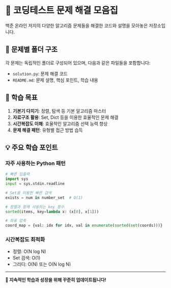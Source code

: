 # 🚀 코딩테스트 문제 해결 모음집

백준 온라인 저지의 다양한 알고리즘 문제들을 해결한 코드와 설명을 모아놓은 저장소입니다.

## 📁 문제별 폴더 구조

각 문제는 독립적인 폴더로 구성되어 있으며, 다음과 같은 파일들을 포함합니다:
- `solution.py`: 문제 해결 코드
- `README.md`: 문제 설명, 핵심 포인트, 학습 내용

## 🎯 학습 목표

1. **기본기 다지기**: 정렬, 탐색 등 기본 알고리즘 마스터
2. **자료구조 활용**: Set, Dict 등을 이용한 효율적인 문제 해결
3. **시간복잡도 이해**: 효율적인 알고리즘 선택 능력 향상
4. **문제 해결 패턴**: 유형별 접근 방법 습득

## 💡 주요 학습 포인트

### 자주 사용하는 Python 패턴
```python
# 빠른 입출력
import sys
input = sys.stdin.readline

# Set을 이용한 빠른 검색
exists = num in number_set  # O(1)

# 정렬과 함께 사용하는 key 함수
sorted(items, key=lambda x: (x[0], x[1]))

# 좌표 압축
coord_map = {val: idx for idx, val in enumerate(sorted(set(coords)))}
```

### 시간복잡도 최적화
- 정렬: O(N log N)
- Set 검색: O(1)
- 그리디: O(N) 또는 O(N log N)

---

**💪 지속적인 학습과 성장을 위해 꾸준히 업데이트됩니다!**
